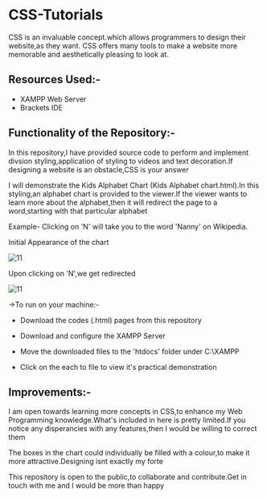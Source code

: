 # CSS-Tutorials
CSS is an invaluable concept.which allows programmers to design their website,as they want. CSS offers many tools to make a website more memorable and aesthetically pleasing to look at.

## Resources Used:-

- XAMPP Web Server
- Brackets IDE

## Functionality of the Repository:-

In this repository,I have provided source code to perform and implement divsion styling,application of styling to videos and text decoration.If designing a website is an obstacle,CSS is your answer

I will demonstrate the Kids Alphabet Chart (Kids Alphabet chart.html).In this styling,an alphabet chart is provided to the viewer.If the viewer wants to learn more about the alphabet,then it will redirect the page to a word,starting with that particular alphabet

Example- Clicking on 'N' will take you to the word 'Nanny' on Wikipedia.

Initial Appearance of the chart

![11](https://user-images.githubusercontent.com/77625109/122008164-52284b80-cdd6-11eb-97e6-3b2e19f215d9.PNG)

Upon clicking on 'N',we get redirected

![11](https://user-images.githubusercontent.com/77625109/122008442-adf2d480-cdd6-11eb-8aad-2ab461888f4d.PNG)

->To run on your machine:-

- Download the codes (.html) pages from this repository

- Download and configure the XAMPP Server

- Move the downloaded files to the 'htdocs' folder under C:\XAMPP

- Click on the each to file to view it's practical demonstration


## Improvements:-

I am open towards learning more concepts in CSS,to enhance my Web Programming knowledge.What's included in here is pretty limited.If you notice any disperancies with any features,then I would be willing to correct them

The boxes in the chart could individually be filled with a colour,to make it more attractive.Designing isnt exactly my forte

This repository is open to the public,to collaborate and contribute.Get in touch with me and I would be more than happy 






